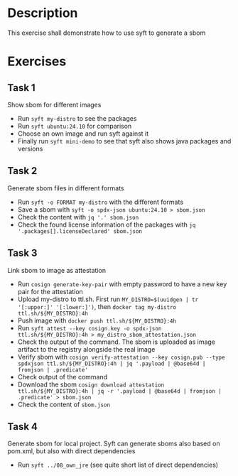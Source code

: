 # Description

This exercise shall demonstrate how to use syft to generate a sbom

# Exercises

## Task 1

Show sbom for different images

* Run `syft my-distro` to see the packages
* Run `syft ubuntu:24.10` for comparison
* Choose an own image and run syft against it
* Finally run `syft mini-demo` to see that syft also shows java packages and versions

## Task 2

Generate sbom files in different formats

* Run `syft -o FORMAT my-distro` with the different formats
* Save a sbom with `syft -o spdx-json ubuntu:24.10 > sbom.json` 
* Check the content with `jq '.' sbom.json`
* Check the found license information of the packages with `jq '.packages[].licenseDeclared' sbom.json`

## Task 3

Link sbom to image as attestation

* Run `cosign generate-key-pair` with empty password to have a new key pair for the attestation
* Upload my-distro to ttl.sh. First run `MY_DISTRO=$(uuidgen | tr '[:upper:]' '[:lower:]')`, then `docker tag my-distro ttl.sh/${MY_DISTRO}:4h`
* Push image with `docker push ttl.sh/${MY_DISTRO}:4h`
* Run `syft attest --key cosign.key -o spdx-json ttl.sh/${MY_DISTRO}:4h > my_distro_sbom_attestation.json`
* Check the output of the command. The sbom is uploaded as image artifact to the registry alongside the real image
* Verify sbom with `cosign verify-attestation --key cosign.pub --type spdxjson ttl.sh/${MY_DISTRO}:4h | jq '.payload | @base64d | fromjson | .predicate'`
* Check output of the command
* Download the sbom `cosign download attestation ttl.sh/${MY_DISTRO}:4h | jq -r '.payload | @base64d | fromjson | .predicate' > sbom.json`
* Check the content of `sbom.json`

## Task 4

Generate sbom for local project. Syft can generate sboms also based on pom.xml, but also with direct dependencies

* Run `syft ../08_own_jre` (see quite short list of direct dependencies)